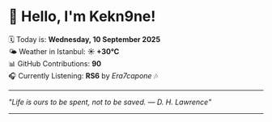 # 👋 Hello, I'm Kekn9ne!

🗓️ Today is: **Wednesday, 10 September 2025**  
🌤️ Weather in Istanbul: **☀️   +30°C**  
📊 GitHub Contributions: **90**  
🎧 Currently Listening: **RS6** by *Era7capone* 🎶

---

_"Life is ours to be spent, not to be saved.  — *D. H. Lawrence*"_

---
